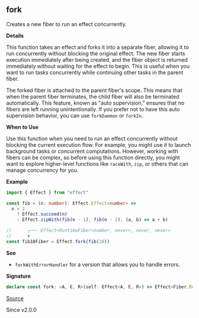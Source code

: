 ## fork

Creates a new fiber to run an effect concurrently.

**Details**

This function takes an effect and forks it into a separate fiber, allowing it
to run concurrently without blocking the original effect. The new fiber
starts execution immediately after being created, and the fiber object is
returned immediately without waiting for the effect to begin. This is useful
when you want to run tasks concurrently while continuing other tasks in the
parent fiber.

The forked fiber is attached to the parent fiber's scope. This means that
when the parent fiber terminates, the child fiber will also be terminated
automatically. This feature, known as "auto supervision," ensures that no
fibers are left running unintentionally. If you prefer not to have this auto
supervision behavior, you can use `forkDaemon` or `forkIn`.

**When to Use**

Use this function when you need to run an effect concurrently without
blocking the current execution flow. For example, you might use it to launch
background tasks or concurrent computations. However, working with fibers can
be complex, so before using this function directly, you might want to explore
higher-level functions like `raceWith`, `zip`, or others that can
manage concurrency for you.

**Example**

```ts
import { Effect } from "effect"

const fib = (n: number): Effect.Effect<number> =>
  n < 2
    ? Effect.succeed(n)
    : Effect.zipWith(fib(n - 1), fib(n - 2), (a, b) => a + b)

//      ┌─── Effect<RuntimeFiber<number, never>, never, never>
//      ▼
const fib10Fiber = Effect.fork(fib(10))
```

**See**

- `forkWithErrorHandler` for a version that allows you to handle errors.

**Signature**

```ts
declare const fork: <A, E, R>(self: Effect<A, E, R>) => Effect<Fiber.RuntimeFiber<A, E>, never, R>
```

[Source](https://github.com/Effect-TS/effect/tree/main/packages/effect/src/Effect.ts#L6125)

Since v2.0.0
